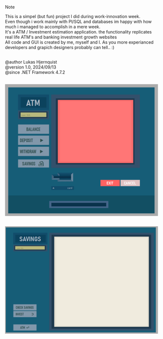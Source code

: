 > [!NOTE]
> This is a simpel (but fun) project I did during work-innovation week.
> <br />Even though i work mainly with Pl/SQL and databases im happy with how much i managed to accomplish in a mere week. 
> <br />It's a ATM / Investment estimation application. the functionality replicates real life ATM's and banking investment growth websites
> <br />All code and GUI is created by me, myself and I. As you more experianced developers and grapich designers probably can tell.. :)
>
> <br />@author  Lukas Hjernquist
> <br />@version 1.0, 2024/09/13
> <br />@since   .NET Framework 4.7.2

<br />![Screenshot of the first page in the application.](https://github.com/LukasHje/MyBankApp/blob/master/MyBankATM%20-%20screenshot.PNG)

<br />![Screenshot of the second page in the application.](https://github.com/LukasHje/MyBankApp/blob/master/MyBankSavings%20-%20screenshot.PNG)
